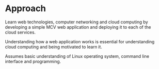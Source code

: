 # Approach
Learn web technologies, computer networking and cloud computing by developing a simple MCV web application and deploying it to each of the cloud services.

Understanding how a web application works is essential for understanding cloud computing and being motivated to learn it.

Assumes basic understanding of Linux operating system, command line interface and programming.
